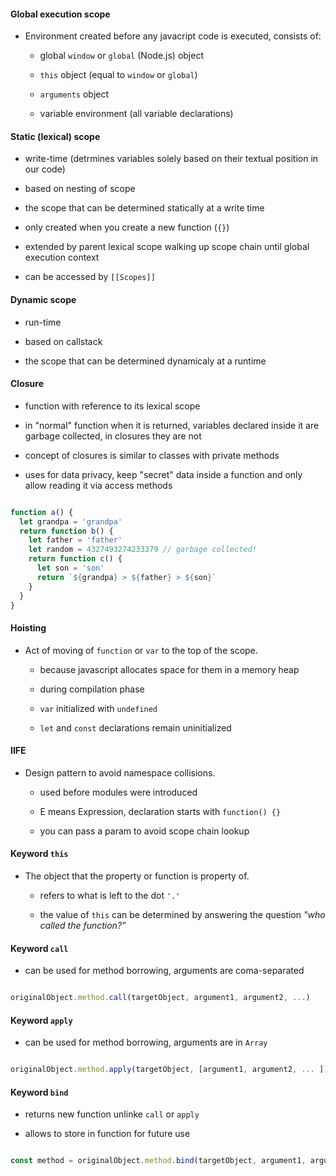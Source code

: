 #### Global execution scope

- Environment created before any javacript code is executed, consists of:

  - global `window` or `global` (Node.js) object

  - `this` object (equal to `window` or `global`)

  - `arguments` object

  - variable environment (all variable declarations)

#### Static (lexical) scope

- write-time (detrmines variables solely based on their textual position in our code)

- based on nesting of scope

- the scope that can be determined statically at a write time

- only created when you create a new function (`{}`)

- extended by parent lexical scope walking up scope chain until global execution context

- can be accessed by `[[Scopes]]`

#### Dynamic scope

- run-time

- based on callstack

- the scope that can be determined dynamicaly at a runtime

#### Closure

- function with reference to its lexical scope

- in "normal" function when it is returned, variables declared inside it are garbage collected, in closures they are not

- concept of closures is similar to classes with private methods

- uses for data privacy, keep "secret" data inside a function and only allow reading it via access methods

```js

function a() {
  let grandpa = 'grandpa'
  return function b() {
    let father = 'father'
    let random = 4327493274233379 // garbage collected!
    return function c() {
      let son = 'son'
      return `${grandpa} > ${father} > ${son}`
    }
  }
}
```

#### Hoisting

- Act of moving of `function` or `var` to the top of the scope.

  - because javascript allocates space for them in a memory heap

  - during compilation phase

  - `var` initialized with `undefined`

  - `let` and `const` declarations remain uninitialized

#### IIFE

- Design pattern to avoid namespace collisions.

  - used before modules were introduced

  - E means Expression, declaration starts with `function() {}`

  - you can pass a param to avoid scope chain lookup

#### Keyword `this`

- The object that the property or function is property of.

  - refers to what is left to the dot `'.'`

  - the value of `this` can be determined by answering the question _"who called the function?"_

#### Keyword `call`

  - can be used for method borrowing, arguments are coma-separated

  ```js
  
  originalObject.method.call(targetObject, argument1, argument2, ...)
  
  ```

#### Keyword `apply`

  - can be used for method borrowing, arguments are in `Array`

  ```js
  
  originalObject.method.apply(targetObject, [argument1, argument2, ... ])
  
  ```

#### Keyword `bind`

  - returns new function unlinke `call` or `apply`

  - allows to store in function for future use

  ```js
  
  const method = originalObject.method.bind(targetObject, argument1, argument2, ...)
  
  ```
  
  